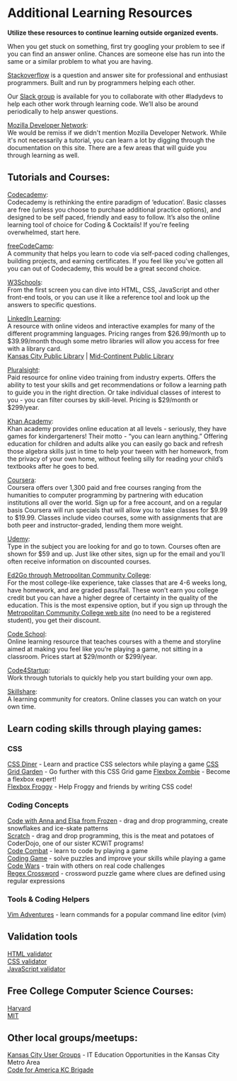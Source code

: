 # Additional Learning Resources

**Utilize these resources to continue learning outside organized events.**

When you get stuck on something, first try googling your problem to see if you can find an answer online. Chances are someone else has run into the same or a similar problem to what you are having.

[Stackoverflow](http://stackoverflow.com/) is a question and answer site for professional and enthusiast programmers. Built and run by programmers helping each other.

Our [Slack group](http://kcwit.slack.com/) is available for you to collaborate with other #ladydevs to help each other work through learning code. We’ll also be around periodically to help answer questions.

[Mozilla Developer Network](https://developer.mozilla.org/en-US/):  
We would be remiss if we didn't mention Mozilla Developer Network. While it's not necessarily a tutorial, you can learn a lot by digging through the documentation on this site. There are a few areas that will guide you through learning as well.

## Tutorials and Courses:

[Codecademy](http://www.codecademy.com/):  
Codecademy is rethinking the entire paradigm of ‘education’. Basic classes are free (unless you choose to purchase additional practice options), and designed to be self paced, friendly and easy to follow. It’s also the online learning tool of choice for Coding & Cocktails! If you're feeling overwhelmed, start here.

[freeCodeCamp](https://www.freecodecamp.com/):  
A community that helps you learn to code via self-paced coding challenges, building projects, and earning certificates. If you feel like you've gotten all you can out of Codecademy, this would be a great second choice.

[W3Schools](http://www.w3schools.com/):  
From the first screen you can dive into HTML, CSS, JavaScript and other front-end tools, or you can use it like a reference tool and look up the answers to specific questions.

[LinkedIn Learning](https://www.linkedin.com/learning/):  
A resource with online videos and interactive examples for many of the different programming languages. Pricing ranges from $26.99/month up to $39.99/month though some metro libraries will allow you access for free with a library card.  
[Kansas City Public Library](https://kclibrary.org/research-resources/research-databases/linkedin-learning-formerly-lyndacom) | [Mid-Continent Public Library](https://www.mymcpl.org/research-and-learning/research-databases/linkedin-learning-library)

[Pluralsight](https://www.pluralsight.com/):  
Paid resource for online video training from industry experts. Offers the ability to test your skills and get recommendations or follow a learning path to guide you in the right direction. Or take individual classes of interest to you - you can filter courses by skill-level. Pricing is $29/month or $299/year.

[Khan Academy](https://www.khanacademy.org/):  
Khan academy provides online education at all levels - seriously, they have games for kindergarteners! Their motto - “you can learn anything.” Offering education for children and adults alike you can easily go back and refresh those algebra skills just in time to help your tween with her homework, from the privacy of your own home, without feeling silly for reading your child’s textbooks after he goes to bed.

[Coursera](https://www.coursera.org/):  
Coursera offers over 1,300 paid and free courses ranging from the humanities to computer programming by partnering with education institutions all over the world. Sign up for a free account, and on a regular basis Coursera will run specials that will allow you to take classes for $9.99 to $19.99. Classes include video courses, some with assignments that are both peer and instructor-graded, lending them more weight.

[Udemy](https://www.udemy.com/):  
Type in the subject you are looking for and go to town. Courses often are shown for \$59 and up. Just like other sites, sign up for the email and you'll often receive information on discounted courses.

[Ed2Go through Metropolitan Community College](http://www.ed2go.com/):  
For the most college-like experience, take classes that are 4-6 weeks long, have homework, and are graded pass/fail. These won’t earn you college credit but you can have a higher degree of certainty in the quality of the education. This is the most expensive option, but if you sign up through the [Metropolitan Community College web site](https://www.ed2go.com/metropolitan/) (no need to be a registered student), you get their discount.

[Code School](https://www.codeschool.com/):  
Online learning resource that teaches courses with a theme and storyline aimed at making you feel like you’re playing a game, not sitting in a classroom. Prices start at $29/month or $299/year.

[Code4Startup](https://code4startup.com/):  
Work through tutorials to quickly help you start building your own app.

[Skillshare](https://www.skillshare.com/):  
A learning community for creators. Online classes you can watch on your own time.

## Learn coding skills through playing games:

### CSS

[CSS Diner](http://flukeout.github.io/) - Learn and practice CSS selectors while playing a game
[CSS Grid Garden](https://cssgridgarden.com/) - Go further with this CSS Grid game
[Flexbox Zombie](https://flexboxzombies.com/p/flexbox-zombies) - Become a flexbox expert!  
[Flexbox Froggy](https://flexboxfroggy.com/) - Help Froggy and friends by writing CSS code!

### Coding Concepts

[Code with Anna and Elsa from Frozen](https://studio.code.org/s/frozen/) - drag and drop programming, create snowflakes and ice-skate patterns  
[Scratch](https://scratch.mit.edu/) - drag and drop programming, this is the meat and potatoes of CoderDojo, one of our sister KCWiT programs!  
[Code Combat](https://codecombat.com/) - learn to code by playing a game  
[Coding Game](https://www.codingame.com/) - solve puzzles and improve your skills while playing a game  
[Code Wars](http://www.codewars.com/) - train with others on real code challenges  
[Regex Crossword](https://regexcrossword.com/) - crossword puzzle game where clues are defined using regular expressions

### Tools & Coding Helpers

[Vim Adventures](http://vim-adventures.com/) - learn commands for a popular command line editor (vim)

## Validation tools

[HTML validator](https://validator.w3.org/)  
[CSS validator](https://jigsaw.w3.org/css-validator/)  
[JavaScript validator](https://codebeautify.org/jsvalidate)

## Free College Computer Science Courses:

[Harvard](https://cs50.harvard.edu/)  
[MIT](http://ocw.mit.edu/)

## Other local groups/meetups:

[Kansas City User Groups](http://www.kansascityusergroups.com/) - IT Education Opportunities in the Kansas City Metro Area  
[Code for America KC Brigade](http://www.meetup.com/kcbrigade/)
